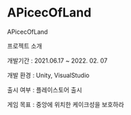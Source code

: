 # APicecOfLand
APicecOfLand

프로젝트 소개

  개발기간 : 2021.06.17 ~ 2022. 02. 07
  
  개발 환경 : Unity, VisualStudio
  
  출시 여부 : 플레이스토어 출시
  
  게임 목표 : 중앙에 위치한 케이크성을 보호하라
  
